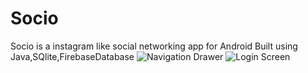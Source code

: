 # Socio
Socio is a instagram like social networking app for Android Built using Java,SQlite,FirebaseDatabase
![Navigation Drawer](https://github.com/mriaz717/Socio/blob/master/WhatsApp%20Image%202020-01-23%20at%2010.41.01%20PM%20(2).jpeg)
![Login Screen](https://github.com/mriaz717/Socio/blob/master/WhatsApp%20Image%202020-01-23%20at%2010.41.01%20PM%20(2).jpeg)
